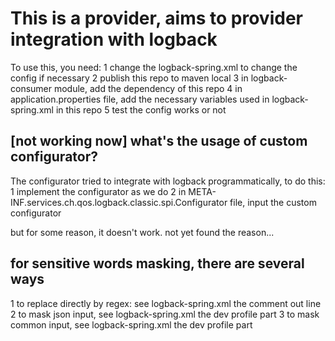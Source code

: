 # This is a provider, aims to provider integration with logback
To use this, you need: 
1 change the logback-spring.xml to change the config if necessary
2 publish this repo to maven local
3 in logback-consumer module, add the dependency of this repo
4 in application.properties file, add the necessary variables used in logback-spring.xml in this repo
5 test the config works or not
## [not working now] what's the usage of custom configurator? 
The configurator tried to integrate with logback programmatically, to do this:
1 implement the configurator as we do
2 in META-INF.services.ch.qos.logback.classic.spi.Configurator file, input the custom configurator

but for some reason, it doesn't work. not yet found the reason...
## for sensitive words masking, there are several ways
1 to replace directly by regex: see logback-spring.xml the comment out line
2 to mask json input, see logback-spring.xml the dev profile part
3 to mask common input, see logback-spring.xml the dev profile part
